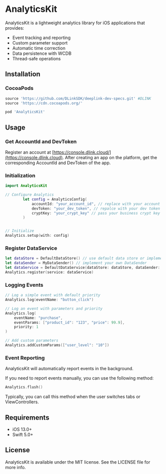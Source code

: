 # AnalyticsKit
AnalyticsKit is a lightweight analytics library for iOS applications that provides:
- Event tracking and reporting
- Custom parameter support
- Automatic time correction
- Data persistence with WCDB
- Thread-safe operations

## Installation

### CocoaPods

```ruby
source 'https://github.com/DLinkSDK/deeplink-dev-specs.git' #DLINK
source 'https://cdn.cocoapods.org/' 

pod 'AnalyticsKit'
```

## Usage

### Get AccountId and DevToken
Register an account at [https://console.dlink.cloud/](https://console.dlink.cloud). After creating an app on the platform, get the corresponding AccountId and DevToken of the app.

### Initialization

```swift
import AnalyticsKit

// Configure Analytics
        let config = AnalyticsConfig(
            accountId: "your_account_id", // replace with your account id
            devToken: "your_dev_token", // repalce with your dev token
            cryptKey: "your_crypt_key" // pass your business crypt key
        )


// Initialize
Analytics.setup(with: config)
```

### Register DataService
```swift
let dataStore = DefaultDataStore() // use default data store or implement your own DataStore
let dataSender = MyDataSender() // implement your own DataSender
let dataService = DefaultDataService(dataStore: dataStore, dataSender: dataSender)
Analytics.register(service: dataService)
```

### Logging Events

```swift
// Log a simple event with default priority
Analytics.log(eventName: "button_click")

// Log an event with parameters and priority
Analytics.log(
    eventName: "purchase",
    eventParams: ["product_id": "123", "price": 99.9],
    priority: 1
)

// Add custom parameters
Analytics.addCustomParams(["user_level": "10"])
```

###  Event Reporting
AnalyticsKit will automatically report events in the background. 

If you need to report events manually, you can use the following method:
```swift
Analytics.flush()
```
Typically, you can call this method when the user switches tabs or ViewControllers.
## Requirements

- iOS 13.0+
- Swift 5.0+

## License

AnalyticsKit is available under the MIT license. See the LICENSE file for more info.
